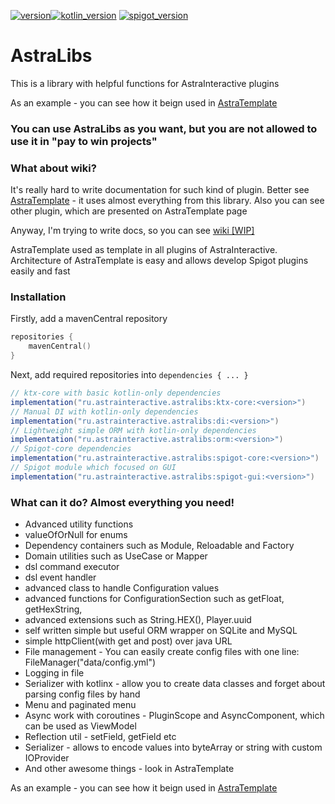 [![version](https://img.shields.io/maven-central/v/ru.astrainteractive.astralibs/ktx-core?style=flat-square)](https://github.com/Astra-Interactive/AstraLibs)[![kotlin_version](https://img.shields.io/badge/kotlin-1.9.0-blueviolet?style=flat-square)](https://github.com/Astra-Interactive/AstraLibs)
[![spigot_version](https://img.shields.io/badge/spigot-%3E1.16-green?style=flat-square)](https://github.com/Astra-Interactive/AstraLibs)

# AstraLibs

This is a library with helpful functions for AstraInteractive plugins

As an example - you can see how it beign used in [AstraTemplate](https://github.com/Astra-Interactive/AstraTemplate)

### You can use AstraLibs as you want, but you are not allowed to use it in "pay to win projects"

### What about wiki?

It's really hard to write documentation for such kind of plugin. Better
see [AstraTemplate](https://github.com/Astra-Interactive/AstraTemplate) - it uses almost everything from this library.
Also you can see other plugin, which are presented on AstraTemplate page

Anyway, I'm trying to write docs, so you can see [wiki [WIP]](https://github.com/Astra-Interactive/AstraLibs/wiki)

AstraTemplate used as template in all plugins of AstraInteractive. Architecture of AstraTemplate is easy and allows
develop Spigot plugins easily and fast

### Installation

Firstly, add a mavenCentral repository

```kotlin
repositories {
    mavenCentral()
}
```

Next, add required repositories into `dependencies { ... }`

```groovy
// ktx-core with basic kotlin-only dependencies
implementation("ru.astrainteractive.astralibs:ktx-core:<version>")
// Manual DI with kotlin-only dependencies
implementation("ru.astrainteractive.astralibs:di:<version>")
// Lightweight simple ORM with kotlin-only dependencies
implementation("ru.astrainteractive.astralibs:orm:<version>")
// Spigot-core dependencies
implementation("ru.astrainteractive.astralibs:spigot-core:<version>")
// Spigot module which focused on GUI
implementation("ru.astrainteractive.astralibs:spigot-gui:<version>")
```

### What can it do? Almost everything you need!

- Advanced utility functions
- valueOfOrNull for enums
- Dependency containers such as Module, Reloadable and Factory
- Domain utilities such as UseCase or Mapper
- dsl command executor
- dsl event handler
- advanced class to handle Configuration values
- advanced functions for ConfigurationSection such as getFloat, getHexString,
- advanced extensions such as String.HEX(), Player.uuid
- self written simple but useful ORM wrapper on SQLite and MySQL
- simple httpClient(with get and post) over java URL
- File management - You can easily create config files with one line: FileManager("data/config.yml")
- Logging in file
- Serializer with kotlinx - allow you to create data classes and forget about parsing config files by hand
- Menu and paginated menu
- Async work with coroutines - PluginScope and AsyncComponent, which can be used as ViewModel
- Reflection util - setField, getField etc
- Serializer - allows to encode values into byteArray or string with custom IOProvider
- And other awesome things - look in AstraTemplate

As an example - you can see how it beign used in [AstraTemplate](https://github.com/Astra-Interactive/AstraTemplate)
